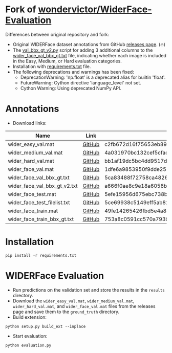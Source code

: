 # Fork of [wondervictor/WiderFace-Evaluation](https://github.com/wondervictor/WiderFace-Evaluation)

Differences between original repository and fork:

* Original WIDERFace dataset annotations from GitHub [releases page](https://github.com/clibdev/WiderFace-Evaluation/releases). (🔥)
* The [val_bbx_gt_v2.py](val_bbx_gt_v2.py) script for adding 3 additional columns to the
  [wider_face_val_bbx_gt.txt](ground_truth/wider_face_val_bbx_gt.txt) file, indicating whether each image is included
  in the Easy, Medium, or Hard evaluation categories.
* Installation with [requirements.txt](requirements.txt) file.
* The following deprecations and warnings has been fixed:
  * DeprecationWarning: 'np.float' is a deprecated alias for builtin 'float'.
  * FutureWarning: Cython directive 'language_level' not set.
  * Cython Warning: Using deprecated NumPy API.

# Annotations

* Download links:

| Name                         | Link                                                                                                            | SHA-256                                                          |
|------------------------------|-----------------------------------------------------------------------------------------------------------------|------------------------------------------------------------------|
| wider_easy_val.mat           | [GitHub](https://github.com/clibdev/WiderFace-Evaluation/releases/latest/download/wider_easy_val.mat)           | c2fb672d16f75653eb89fb8bc437a7d060896a71cd7a65c1a5a3e4479024099c |
| wider_medium_val.mat         | [GitHub](https://github.com/clibdev/WiderFace-Evaluation/releases/latest/download/wider_medium_val.mat)         | 4a031970bc132cef5cfacd05068aabcf4fe15d4a31a1e9f4f00eb134fdf449c1 |
| wider_hard_val.mat           | [GitHub](https://github.com/clibdev/WiderFace-Evaluation/releases/latest/download/wider_hard_val.mat)           | bb1af19dc5bc4dd9517dd8ae8096326c68175f2c3411763bdd4f23fa98638b78 |
| wider_face_val.mat           | [GitHub](https://github.com/clibdev/WiderFace-Evaluation/releases/latest/download/wider_face_val.mat)           | 1dfe6a9853950f9dde256b5e8bb75d8f272e6bc02a15ae1968f5a9b883f458cb |
| wider_face_val_bbx_gt.txt    | [GitHub](https://github.com/clibdev/WiderFace-Evaluation/releases/latest/download/wider_face_val_bbx_gt.txt)    | 5ca83488f72758ca4826c35212610a8abf04a7af7b17eb407d6284007baba3b6 |
| wider_face_val_bbx_gt_v2.txt | [GitHub](https://github.com/clibdev/WiderFace-Evaluation/releases/latest/download/wider_face_val_bbx_gt_v2)     | a666f0ae8c9e18a6056bb4c2462f39deb7c22aa4b7591e78ba7c1c784adb2b92 |
| wider_face_test.mat          | [GitHub](https://github.com/clibdev/WiderFace-Evaluation/releases/latest/download/wider_face_test.mat)          | 5efe15956d675ebc738bd4e9e249ca18d4a41866b5c40aa87c48225656636895 |
| wider_face_test_filelist.txt | [GitHub](https://github.com/clibdev/WiderFace-Evaluation/releases/latest/download/wider_face_test_filelist.txt) | 5ce69938c5149eff5ab814d737f9095c129fe42a86e672c94024f86fc879ae6d |
| wider_face_train.mat         | [GitHub](https://github.com/clibdev/WiderFace-Evaluation/releases/latest/download/wider_face_train.mat)         | 49fe14265426fbd5e4a8355f91717150fa26986029545fc7af20ea642f71d6fa |
| wider_face_train_bbx_gt.txt  | [GitHub](https://github.com/clibdev/WiderFace-Evaluation/releases/latest/download/wider_face_train_bbx_gt.txt)  | 753a8c0591cc570a793bb7fd2de4db6e5357bb1abbe863d8739d586369e32d9d |

# Installation

```shell
pip install -r requirements.txt
```

# WIDERFace Evaluation

* Run predictions on the validation set and store the results in the `results` directory.
* Download the `wider_easy_val.mat`, `wider_medium_val.mat`, `wider_hard_val.mat`, and `wider_face_val.mat` files
  from the releases page and save them to the `ground_truth` directory.
* Build extension:

```shell
python setup.py build_ext --inplace
```

* Start evaluation:

```shell
python evaluation.py
```
